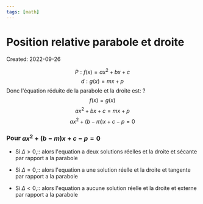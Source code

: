 ```yaml
---
tags: [math] 
---
```

# Position relative parabole et droite
Created: 2022-09-26


$$P:f(x)=ax^2+bx+c$$
$$d:g(x)=mx+p$$
Donc l'équation réduite de la parabole et la droite est:
?
$$f(x)=g(x)$$
$$ax^2+bx+c=mx+p$$
$$ax^2+(b-m)x+c-p=0$$
<!--SR:!2024-07-04,150,250-->

### Pour $ax^2+(b-m)x+c-p=0$
- Si $\Delta>0$,:: alors l'equation a deux solutions réelles et la droite et sécante par rapport a la parabole
<!--SR:!2024-10-07,296,252-->
- Si $\Delta=0$,:: alors l'equation a une solution réelle et la droite et tangente par rapport a la parabole
<!--SR:!2025-04-04,405,252-->
- Si $\Delta<0$,:: alors l'equation a aucune solution réelle et la droite et externe par rapport a la parabole
<!--SR:!2024-03-05,170,252-->

